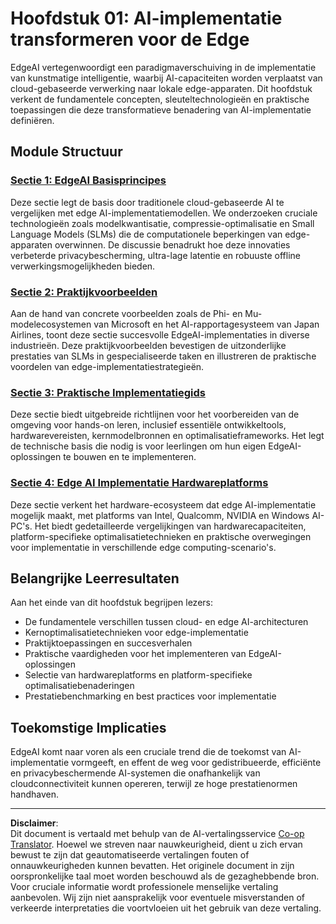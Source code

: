 <!--
CO_OP_TRANSLATOR_METADATA:
{
  "original_hash": "ddfe62b8e130979b7034bc6fbb7d510c",
  "translation_date": "2025-09-18T12:32:56+00:00",
  "source_file": "Module01/README.md",
  "language_code": "nl"
}
-->
# Hoofdstuk 01: AI-implementatie transformeren voor de Edge

EdgeAI vertegenwoordigt een paradigmaverschuiving in de implementatie van kunstmatige intelligentie, waarbij AI-capaciteiten worden verplaatst van cloud-gebaseerde verwerking naar lokale edge-apparaten. Dit hoofdstuk verkent de fundamentele concepten, sleuteltechnologieën en praktische toepassingen die deze transformatieve benadering van AI-implementatie definiëren.

## Module Structuur

### [Sectie 1: EdgeAI Basisprincipes](./01.EdgeAIFundamentals.md)
Deze sectie legt de basis door traditionele cloud-gebaseerde AI te vergelijken met edge AI-implementatiemodellen. We onderzoeken cruciale technologieën zoals modelkwantisatie, compressie-optimalisatie en Small Language Models (SLMs) die de computationele beperkingen van edge-apparaten overwinnen. De discussie benadrukt hoe deze innovaties verbeterde privacybescherming, ultra-lage latentie en robuuste offline verwerkingsmogelijkheden bieden.

### [Sectie 2: Praktijkvoorbeelden](./02.RealWorldCaseStudies.md)
Aan de hand van concrete voorbeelden zoals de Phi- en Mu-modelecosystemen van Microsoft en het AI-rapportagesysteem van Japan Airlines, toont deze sectie succesvolle EdgeAI-implementaties in diverse industrieën. Deze praktijkvoorbeelden bevestigen de uitzonderlijke prestaties van SLMs in gespecialiseerde taken en illustreren de praktische voordelen van edge-implementatiestrategieën.

### [Sectie 3: Praktische Implementatiegids](./03.PracticalImplementationGuide.md)
Deze sectie biedt uitgebreide richtlijnen voor het voorbereiden van de omgeving voor hands-on leren, inclusief essentiële ontwikkeltools, hardwarevereisten, kernmodelbronnen en optimalisatieframeworks. Het legt de technische basis die nodig is voor leerlingen om hun eigen EdgeAI-oplossingen te bouwen en te implementeren.

### [Sectie 4: Edge AI Implementatie Hardwareplatforms](./04.EdgeDeployment.md)
Deze sectie verkent het hardware-ecosysteem dat edge AI-implementatie mogelijk maakt, met platforms van Intel, Qualcomm, NVIDIA en Windows AI-PC's. Het biedt gedetailleerde vergelijkingen van hardwarecapaciteiten, platform-specifieke optimalisatietechnieken en praktische overwegingen voor implementatie in verschillende edge computing-scenario's.

## Belangrijke Leerresultaten

Aan het einde van dit hoofdstuk begrijpen lezers:
- De fundamentele verschillen tussen cloud- en edge AI-architecturen
- Kernoptimalisatietechnieken voor edge-implementatie
- Praktijktoepassingen en succesverhalen
- Praktische vaardigheden voor het implementeren van EdgeAI-oplossingen
- Selectie van hardwareplatforms en platform-specifieke optimalisatiebenaderingen
- Prestatiebenchmarking en best practices voor implementatie

## Toekomstige Implicaties

EdgeAI komt naar voren als een cruciale trend die de toekomst van AI-implementatie vormgeeft, en effent de weg voor gedistribueerde, efficiënte en privacybeschermende AI-systemen die onafhankelijk van cloudconnectiviteit kunnen opereren, terwijl ze hoge prestatienormen handhaven.

---

**Disclaimer**:  
Dit document is vertaald met behulp van de AI-vertalingsservice [Co-op Translator](https://github.com/Azure/co-op-translator). Hoewel we streven naar nauwkeurigheid, dient u zich ervan bewust te zijn dat geautomatiseerde vertalingen fouten of onnauwkeurigheden kunnen bevatten. Het originele document in zijn oorspronkelijke taal moet worden beschouwd als de gezaghebbende bron. Voor cruciale informatie wordt professionele menselijke vertaling aanbevolen. Wij zijn niet aansprakelijk voor eventuele misverstanden of verkeerde interpretaties die voortvloeien uit het gebruik van deze vertaling.